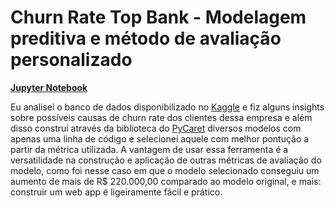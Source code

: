 # Churn Rate Top Bank - Modelagem preditiva e método de avaliação personalizado

[**Jupyter Notebook**](https://math-prog.github.io/portfolio.github.io/projects/churn_bank.html)

Eu analisei o banco de dados disponibilizado no [Kaggle](https://www.kaggle.com/mervetorkan/churndataset) e fiz alguns insights sobre possíveis causas de churn rate dos clientes dessa empresa e além disso construí através da biblioteca do [PyCaret](https://pycaret.gitbook.io/docs/) diversos modelos com apenas uma linha de código e selecionei aquele com melhor pontução a partir da métrica utilizada. A vantagem de usar essa ferramenta é a versatilidade na construção e aplicação de outras métricas de avaliação do modelo, como foi nesse caso em que o modelo selecionado conseguiu um aumento de mais de R$ 220.000,00 comparado ao modelo original, e mais: construir um web app é ligeiramente fácil e prático. 
